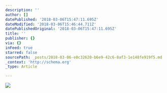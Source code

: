 ```yaml
---
description: ''
author: []
datePublished: '2018-03-06T15:47:11.695Z'
dateModified: '2018-03-06T15:46:44.711Z'
datePublishedOriginal: '2018-03-06T15:47:11.695Z'
title: ''
publisher: {}
via: {}
inFeed: true
starred: false
sourcePath: _posts/2018-03-06-e0c32620-b6e9-42c6-8af3-1e148fe919f5.md
_context: 'http://schema.org'
_type: Article

---
```

![](https://the-grid-user-content.s3-us-west-2.amazonaws.com/0e4404f0-5ae7-4224-9451-eb5f6f41ef64.jpg)